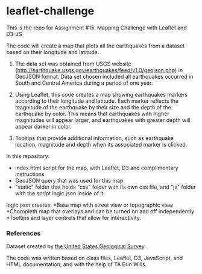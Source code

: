 # leaflet-challenge
 This is the repo for Assignment #15: Mapping Challenge with Leaflet and D3-JS

The code will create a map that plots all the earthquakes from a dataset based on their longitude and latitude.

1. The data set was obtained from USGS website (http://earthquake.usgs.gov/earthquakes/feed/v1.0/geojson.php) in GeoJSON format. Data set chosen included all earthquakes occurred in South and Central America during a period of one year.


2. Using Leaflet, this code creates a map showing earthquakes markers according to their longitude and latitude. Each marker reflects the magnitude of the earthquake by their size and the depth of the earthquake by color. This means that earthquakes with higher magnitudes will appear larger, and earthquakes with greater depth will appear darker in color.

3. Tooltips that provide additional information, such as earthquake location, magnitude and depth  when its associated marker is clicked.


In this repository:
* index.html script for the map, with Leaflet, D3 and complimentary instructions
* GeoJSON query that was used for this map
* "static" folder that holds "css" folder with its own css file, and "js" folder with the script logic.json inside of it.

logic.json creates:
*Base map with street view or topographic view
*Choropleth map that overlays and can be turned on and off independently
*Tooltips and layer controls that allow for interactivity.

### References

Dataset created by [the United States Geological Survey](http://earthquake.usgs.gov/earthquakes/feed/v1.0/geojson.php).

The code was written based on class files, Leaflet, D3, JavaScript, and HTML documentation, and with the help of TA Erin Wills.